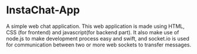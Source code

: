# InstaChat-App
A simple web chat application. This web application is made using HTML, CSS (for frontend) and javascript(for backend part). It also make use of node.js to make development process easy and swift, and socket.io is used for communication between two or more web sockets to transfer messages.
